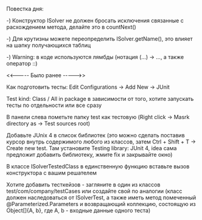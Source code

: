 Повестка дня:

-) Конструктор ISolver не должен бросать исключения связанные с расхождением метода, делайте это в countNext()

-) Для крутизны можете переопределить ISolver.getName(), это влияет на шапку получающихся таблиц

-) Warning: в коде используются лямбды (нотация (...) -> ..., а также оператор ::)



<<----- Было ранее ----->>

Как подготовить тесты:
Edit Configurations -> Add New -> JUnit

Test kind: Class / All in package в зависимости от того, хотите запускать тесты по отдельности или все сразу

В панели слева пометьте папку test как тестовую (Right click -> Masrk directory as -> Test sources root)

Добавьте JUnix 4 в список библиотек (это можно сделать поставив курсор внутрь содержимого любого из классов, затем Ctrl + Shift + T -> Create new test. Там установите Testing library: JUnit 4, idea сама предложит добавить библиотеку, жмите fix и закрывайте окно)

В классе ISolverTestedClass в единственную функцию вставьте вызов конструктора с вашим решателем

Хотите добавить тесткейзов - загляните в один из классов test/com/company/testCases или создайте свой по аналогии (класс должен наследоваться от ISolverTest, а также иметь метод помеченный @Parameterized.Parameters и возвращающий коллекцию, состоящую из Object[]{A, b}, где A, b - входные данные одного теста)
